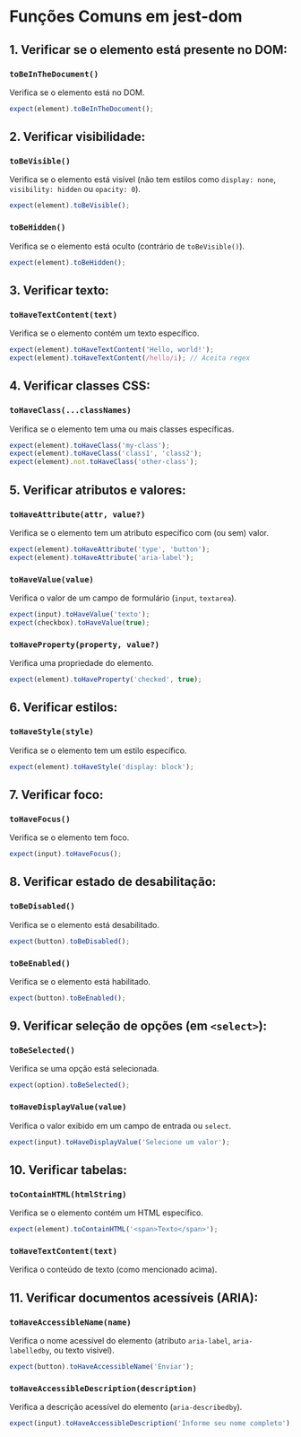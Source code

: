 # Funções Comuns em jest-dom

## 1. Verificar se o elemento está presente no DOM:

### `toBeInTheDocument()`
Verifica se o elemento está no DOM.

```javascript
expect(element).toBeInTheDocument();
```

## 2. Verificar visibilidade:

### `toBeVisible()`
Verifica se o elemento está visível (não tem estilos como `display: none`, `visibility: hidden` ou `opacity: 0`).

```javascript
expect(element).toBeVisible();
```

### `toBeHidden()`
Verifica se o elemento está oculto (contrário de `toBeVisible()`).

```javascript
expect(element).toBeHidden();
```

## 3. Verificar texto:

### `toHaveTextContent(text)`
Verifica se o elemento contém um texto específico.

```javascript
expect(element).toHaveTextContent('Hello, world!');
expect(element).toHaveTextContent(/hello/i); // Aceita regex
```

## 4. Verificar classes CSS:

### `toHaveClass(...classNames)`
Verifica se o elemento tem uma ou mais classes específicas.

```javascript
expect(element).toHaveClass('my-class');
expect(element).toHaveClass('class1', 'class2');
expect(element).not.toHaveClass('other-class');
```

## 5. Verificar atributos e valores:

### `toHaveAttribute(attr, value?)`
Verifica se o elemento tem um atributo específico com (ou sem) valor.

```javascript
expect(element).toHaveAttribute('type', 'button');
expect(element).toHaveAttribute('aria-label');
```

### `toHaveValue(value)`
Verifica o valor de um campo de formulário (`input`, `textarea`).

```javascript
expect(input).toHaveValue('texto');
expect(checkbox).toHaveValue(true);
```

### `toHaveProperty(property, value?)`
Verifica uma propriedade do elemento.

```javascript
expect(element).toHaveProperty('checked', true);
```

## 6. Verificar estilos:

### `toHaveStyle(style)`
Verifica se o elemento tem um estilo específico.

```javascript
expect(element).toHaveStyle('display: block');
```

## 7. Verificar foco:

### `toHaveFocus()`
Verifica se o elemento tem foco.

```javascript
expect(input).toHaveFocus();
```

## 8. Verificar estado de desabilitação:

### `toBeDisabled()`
Verifica se o elemento está desabilitado.

```javascript
expect(button).toBeDisabled();
```

### `toBeEnabled()`
Verifica se o elemento está habilitado.

```javascript
expect(button).toBeEnabled();
```

## 9. Verificar seleção de opções (em `<select>`):

### `toBeSelected()`
Verifica se uma opção está selecionada.

```javascript
expect(option).toBeSelected();
```

### `toHaveDisplayValue(value)`
Verifica o valor exibido em um campo de entrada ou `select`.

```javascript
expect(input).toHaveDisplayValue('Selecione um valor');
```

## 10. Verificar tabelas:

### `toContainHTML(htmlString)`
Verifica se o elemento contém um HTML específico.

```javascript
expect(element).toContainHTML('<span>Texto</span>');
```

### `toHaveTextContent(text)`
Verifica o conteúdo de texto (como mencionado acima).

## 11. Verificar documentos acessíveis (ARIA):

### `toHaveAccessibleName(name)`
Verifica o nome acessível do elemento (atributo `aria-label`, `aria-labelledby`, ou texto visível).

```javascript
expect(button).toHaveAccessibleName('Enviar');
```

### `toHaveAccessibleDescription(description)`
Verifica a descrição acessível do elemento (`aria-describedby`).

```javascript
expect(input).toHaveAccessibleDescription('Informe seu nome completo');
